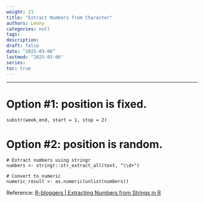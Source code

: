 ```yaml
---
weight: 21
title: "Extract Numbers from Character"
authors: Lenny
categories: null
tags: 
description: 
draft: false
date: "2025-03-06"
lastmod: "2025-03-06"
series:
toc: true
---
```



<!--more-->
---

# Option #1: position is fixed.

```
substr(week_end, start = 1, stop = 2)
```

# Option #2: position is random.

```
# Extract numbers using stringr
numbers <- stringr::str_extract_all(text, "\\d+")

# Convert to numeric
numeric_result <- as.numeric(unlist(numbers))
```
Reference: <a href = "https://www.r-bloggers.com/2024/06/extracting-numbers-from-strings-in-r/" target="_blank" rel="noopener noreferrer">R-bloggers | Extracting Numbers from Strings in R</a>
